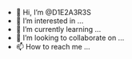- 👋 Hi, I’m @D1E2A3R3S
- 👀 I’m interested in ...
- 🌱 I’m currently learning ...
- 💞️ I’m looking to collaborate on ...
- 📫 How to reach me ...

<!---
D1E2A3R3S/D1E2A3R3S is a ✨ special ✨ repository because its `README.md` (this file) appears on your GitHub profile.
You can click the Preview link to take a look at your changes.
--->
